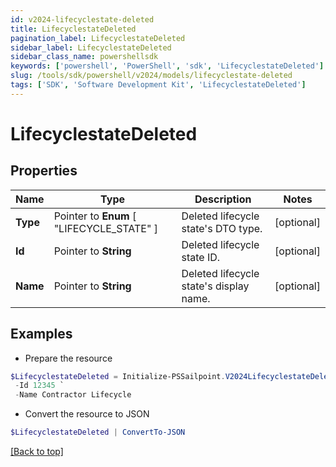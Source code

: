 ```yaml
---
id: v2024-lifecyclestate-deleted
title: LifecyclestateDeleted
pagination_label: LifecyclestateDeleted
sidebar_label: LifecyclestateDeleted
sidebar_class_name: powershellsdk
keywords: ['powershell', 'PowerShell', 'sdk', 'LifecyclestateDeleted'] 
slug: /tools/sdk/powershell/v2024/models/lifecyclestate-deleted
tags: ['SDK', 'Software Development Kit', 'LifecyclestateDeleted']
---
```



# LifecyclestateDeleted

## Properties

Name | Type | Description | Notes
------------ | ------------- | ------------- | -------------
**Type** |  Pointer to  **Enum** [  "LIFECYCLE_STATE" ] | Deleted lifecycle state's DTO type. | [optional] 
**Id** |  Pointer to **String** | Deleted lifecycle state ID. | [optional] 
**Name** |  Pointer to **String** | Deleted lifecycle state's display name. | [optional] 

## Examples

- Prepare the resource
```powershell
$LifecyclestateDeleted = Initialize-PSSailpoint.V2024LifecyclestateDeleted  -Type LIFECYCLE_STATE `
 -Id 12345 `
 -Name Contractor Lifecycle
```

- Convert the resource to JSON
```powershell
$LifecyclestateDeleted | ConvertTo-JSON
```


[[Back to top]](#) 

